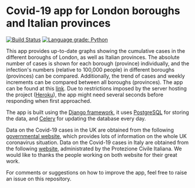 # Covid-19 app for London boroughs and Italian provinces

[![Build Status](https://travis-ci.com/carlosparaciari/Covid19London.svg?branch=master)](https://travis-ci.com/carlosparaciari/Covid19London)
[![Language grade: Python](https://img.shields.io/lgtm/grade/python/g/carlosparaciari/Covid19London.svg?logo=lgtm&logoWidth=18)](https://lgtm.com/projects/g/carlosparaciari/Covid19London/context:python)

This app provides up-to-date graphs showing the cumulative cases in the different boroughs of London, as well as Italian provinces. The absolute number of cases is shown for each borough (province) individually, and the infection's numbers (relative to 100,000 people) in different boroughs (provinces) can be compared. Additionally, the trend of cases and weekly increments can be compared between all boroughs (provinces). The app can be found at this [link](https://covid-19-london.herokuapp.com/plots/). Due to restrictions imposed by the server hosting the project ([Heroku](https://www.heroku.com/)), the app might need several seconds before responding when first approached. 

The app is built using the [Django framework](https://www.djangoproject.com/), it uses [PostgreSQL](https://www.postgresql.org/) for storing the data, and [Celery](http://www.celeryproject.org/) for updating the database every day.

Data on the Covid-19 cases in the UK are obtained from the following [governmental website](https://coronavirus.data.gov.uk/), which provides lots of information on the whole UK coronavirus situation. Data on the Covid-19 cases in Italy are obtained from the following [website](http://opendatadpc.maps.arcgis.com/apps/opsdashboard/index.html#/b0c68bce2cce478eaac82fe38d4138b1), administrated by the Protezione Civile Italiana. We would like to thanks the people working on both website for their great work.

For comments or suggestions on how to improve the app, feel free to raise an issue on this repository.

